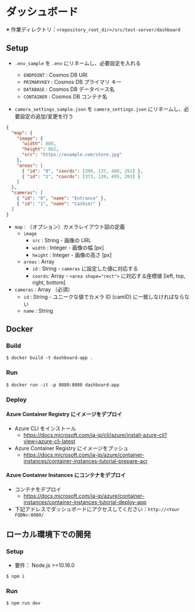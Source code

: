# ダッシュボード

※ 作業ディレクトリ：`<repository_root_dir>/src/test-server/dashboard`

## Setup

- `.env_sample` を `.env` にリネームし、必要設定を入れる
  - `ENDPOINT` : Cosmos DB URI
  - `PRIMARYKEY` : Cosmos DB プライマリ キー
  - `DATABASE` : Cosmos DB データベース名
  - `CONTAINER` : Cosmos DB コンテナ名

- `camera_settings_sample.json` を `camera_settings.json` にリネームし、必要設定の追加/変更を行う

```json
{
  "map": {
    "image": {
      "width": 886,
      "height": 862,
      "src": "https://example.com/store.jpg"
    },
    "areas": [
      { "id": "0", "coords": [390, 137, 480, 251] },
      { "id": "1", "coords": [373, 120, 495, 283] }
    ]
  },
  "cameras": [
    { "id": "0", "name": "Entrance" },
    { "id": "1", "name": "Cashier" }
  ]
}
```

- `map` : （オプション）カメラレイアウト図の定義
  - `image`
    - `src` : String - 画像の URL
    - `width` : Integer - 画像の幅 [px]
    - `height` : Integer - 画像の高さ [px]
  - `areas` : Array
    - `id` : String - `cameras` に設定した値に対応する
    - `coords`: Array - `<area shape="rect">` に対応する座標値 [left, top, right, bottom]
- `cameras` : Array （必須）
  - `id` : String - ユニークな値でカメラ ID (camID) に一致しなければならない
  - `name` : String

## Docker

### Build

```
$ docker build -t dashboard-app .
```

### Run

```
$ docker run -it -p 8080:8080 dashboard-app
```

### Deploy

#### Azure Container Registry にイメージをデプロイ

- Azure CLI をインストール
  - https://docs.microsoft.com/ja-jp/cli/azure/install-azure-cli?view=azure-cli-latest
- Azure Container Registry にイメージをプッシュ
  - https://docs.microsoft.com/ja-jp/azure/container-instances/container-instances-tutorial-prepare-acr

#### Azure Container Instances にコンテナをデプロイ

- コンテナをデプロイ
  - https://docs.microsoft.com/ja-jp/azure/container-instances/container-instances-tutorial-deploy-app
- 下記アドレスでダッシュボードにアクセスしてください：`http://<Your FQDN>:8080/`


## ローカル環境下での開発

### Setup

- 要件： Node.js >=10.16.0

```
$ npm i
```

### Run

```
$ npm run dev
```
